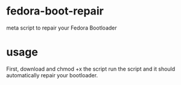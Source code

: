 # fedora-boot-repair
meta script to repair your Fedora Bootloader
# usage
First, download and chmod +x the script
run the script and it should automatically repair your bootloader.
